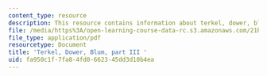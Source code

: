 ```yaml
---
content_type: resource
description: This resource contains information about terkel, dower, blum, part III.
file: /media/https%3A/open-learning-course-data-rc.s3.amazonaws.com/21h-209-america-in-depression-and-war-spring-2012/fa950c1f7fa84fd0662345dd3d10b4ea_MIT21H_209S12_terkel2.pdf
file_type: application/pdf
resourcetype: Document
title: 'Terkel, Dower, Blum, part III '
uid: fa950c1f-7fa8-4fd0-6623-45dd3d10b4ea
---
```

